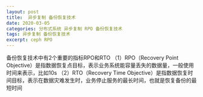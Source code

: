 ```yaml
---
layout: post
title:  异步复制 备份恢复技术
date: 2020-03-05
categories: 分布式系统 异步复制 RPO 备份恢复技术
tags: 异步复制 备份恢复技术
excerpt: ceph RPO
---
```


备份恢复技术中有2个重要的指标RPO和RTO
（1）RPO（Recovery Point Objective）是指数据恢复点目标，表示业务系统能容量丢失的数据量，一般使用时间来表示，比如10s
（2）RTO（Recovery Time Objective）是指数据恢复时间目标，表示在数据灾难发生时，业务停止服务的最长时间，也就是恢复备份的最短时间
